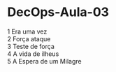 # DecOps-Aula-03<br>
1 Era uma vez<br>
2 Força ataque<br>
3 Teste de força<br>
4 A vida de ilheus<br>
5 A Espera de um Milagre
